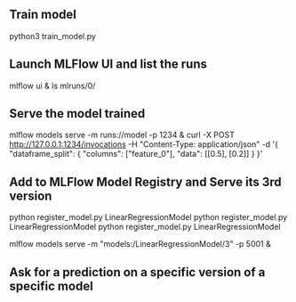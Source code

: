 ## Train model
python3 train_model.py

## Launch MLFlow UI and list the runs
mlflow ui &
ls mlruns/0/

## Serve the model trained
mlflow models serve -m runs:/<RUN-ID-1>/model -p 1234 &
curl -X POST http://127.0.0.1:1234/invocations   -H "Content-Type: application/json"   -d '{
        "dataframe_split": {
          "columns": ["feature_0"],
          "data": [[0.5], [0.2]]
        }
      }'

## Add to MLFlow Model Registry and Serve its 3rd version
python register_model.py <RUN-ID-2> LinearRegressionModel
python register_model.py <RUN-ID-3> LinearRegressionModel
python register_model.py <RUN-ID-4> LinearRegressionModel

mlflow models serve -m "models:/LinearRegressionModel/3" -p 5001 &

## Ask for a prediction on a specific version of a specific model